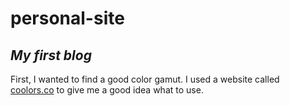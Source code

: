# personal-site

## _My first blog_

First, I wanted to find a good color gamut. I used a website called [coolors.co](https://coolors.co/fffcf2-ccc5b9-403d39-252422-eb5e28) to give me a good idea what to use.